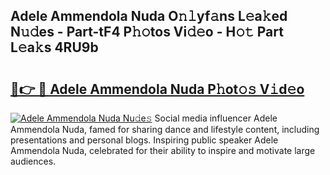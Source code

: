 ## Adele Ammendola Nuda O𝚗𝚕yf𝚊ns L𝚎a𝚔ed N𝚞𝚍es - Part-tF4 P𝚑𝚘tos Vi𝚍𝚎o - H𝚘𝚝 Part L𝚎a𝚔s 4RU9b

# <h2><a href="http://kf0rusr.oniu.top/?m=Adele+Ammendola+Nuda">🔗👉 🔴 Adele Ammendola Nuda P𝚑ot𝚘𝚜 V𝚒d𝚎o</a></h2>

[![Adele Ammendola Nuda Nu𝚍e𝚜](https://i.imgur.com/0qMVB7G.gif)](http://kf0rusr.oniu.top/?m=Adele+Ammendola+Nuda)
Social media influencer Adele Ammendola Nuda, famed for sharing dance and lifestyle content, including presentations and personal blogs. Inspiring public speaker Adele Ammendola Nuda, celebrated for their ability to inspire and motivate large audiences.  
